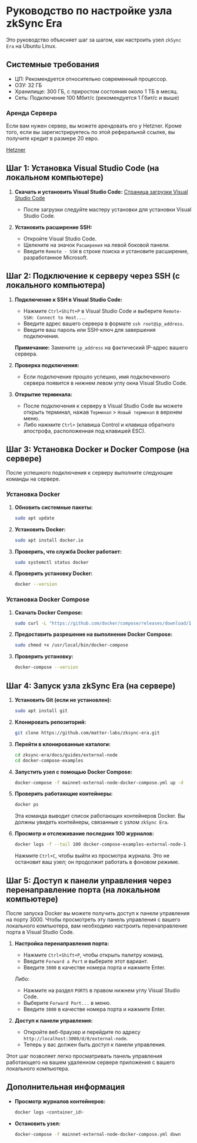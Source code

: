 # Руководство по настройке узла zkSync Era

Это руководство объясняет шаг за шагом, как настроить узел `zkSync Era` на Ubuntu Linux.

## Системные требования

- ЦП: Рекомендуется относительно современный процессор.
- ОЗУ: 32 ГБ
- Хранилище: 300 ГБ, с приростом состояния около 1 ТБ в месяц.
- Сеть: Подключение 100 Мбит/с (рекомендуется 1 Гбит/с и выше)

### Аренда Сервера

Если вам нужен сервер, вы можете арендовать его у Hetzner. Кроме того, если вы зарегистрируетесь по этой реферальной ссылке, вы получите кредит в размере 20 евро.

[Hetzner](https://hetzner.cloud/?ref=fu2umOyLCWhh)

## Шаг 1: Установка Visual Studio Code (на локальном компьютере)

1. **Скачать и установить Visual Studio Code:**
   [Страница загрузки Visual Studio Code](https://code.visualstudio.com/)

   - После загрузки следуйте мастеру установки для установки Visual Studio Code.

2. **Установить расширение SSH:**
   - Откройте Visual Studio Code.
   - Щелкните на значок `Расширения` на левой боковой панели.
   - Введите `Remote - SSH` в строке поиска и установите расширение, разработанное Microsoft.

## Шаг 2: Подключение к серверу через SSH (с локального компьютера)

1. **Подключение к SSH в Visual Studio Code:**

   - Нажмите `Ctrl+Shift+P` в Visual Studio Code и выберите `Remote-SSH: Connect to Host...`.
   - Введите адрес вашего сервера в формате `ssh root@ip_address`.
   - Введите ваш пароль или SSH-ключ для завершения подключения.

   **Примечание:** Замените `ip_address` на фактический IP-адрес вашего сервера.

2. **Проверка подключения:**

   - Если подключение прошло успешно, имя подключенного сервера появится в нижнем левом углу окна Visual Studio Code.

3. **Открытие терминала:**
   - После подключения к серверу в Visual Studio Code вы можете открыть терминал, нажав `Терминал` > `Новый терминал` в верхнем меню.
   - Либо нажмите `Ctrl+` (клавиша Control и клавиша обратного апострофа, расположенная под клавишей ESC).

## Шаг 3: Установка Docker и Docker Compose (на сервере)

После успешного подключения к серверу выполните следующие команды на сервере.

### Установка Docker

1. **Обновить системные пакеты:**

   ```sh
   sudo apt update
   ```

2. **Установить Docker:**

   ```sh
   sudo apt install docker.io
   ```

3. **Проверить, что служба Docker работает:**

   ```sh
   sudo systemctl status docker
   ```

4. **Проверить установку Docker:**
   ```sh
   docker --version
   ```

### Установка Docker Compose

1. **Скачать Docker Compose:**

   ```sh
   sudo curl -L "https://github.com/docker/compose/releases/download/1.29.2/docker-compose-$(uname -s)-$(uname -m)" -o /usr/local/bin/docker-compose
   ```

2. **Предоставить разрешение на выполнение Docker Compose:**

   ```sh
   sudo chmod +x /usr/local/bin/docker-compose
   ```

3. **Проверить установку:**
   ```sh
   docker-compose --version
   ```

## Шаг 4: Запуск узла zkSync Era (на сервере)

1. **Установить Git (если не установлен):**

   ```sh
   sudo apt install git
   ```

2. **Клонировать репозиторий:**

   ```sh
   git clone https://github.com/matter-labs/zksync-era.git
   ```

3. **Перейти в клонированные каталоги:**

   ```sh
   cd zksync-era/docs/guides/external-node
   cd docker-compose-examples
   ```

4. **Запустить узел с помощью Docker Compose:**

   ```sh
   docker-compose -f mainnet-external-node-docker-compose.yml up -d
   ```

5. **Проверить работающие контейнеры:**

   ```sh
   docker ps
   ```

   Эта команда выводит список работающих контейнеров Docker. Вы должны увидеть контейнеры, связанные с узлом `zkSync Era`.

6. **Просмотр и отслеживание последних 100 журналов:**
   ```sh
   docker logs -f --tail 100 docker-compose-examples-external-node-1
   ```
   Нажмите `Ctrl+C`, чтобы выйти из просмотра журнала. Это не остановит ваш узел; он продолжит работать в фоновом режиме.

## Шаг 5: Доступ к панели управления через перенаправление порта (на локальном компьютере)

После запуска Docker вы можете получить доступ к панели управления на порту 3000. Чтобы просмотреть эту панель управления с вашего локального компьютера, вам необходимо настроить перенаправление порта в Visual Studio Code.

1. **Настройка перенаправления порта:**

   - Нажмите `Ctrl+Shift+P`, чтобы открыть палитру команд.
   - Введите `Forward a Port` и выберите этот вариант.
   - Введите `3000` в качестве номера порта и нажмите Enter.

   Либо:

   - Нажмите на раздел `PORTS` в правом нижнем углу Visual Studio Code.
   - Выберите `Forward Port...` в меню.
   - Введите `3000` в качестве номера порта и нажмите Enter.

2. **Доступ к панели управления:**

   - Откройте веб-браузер и перейдите по адресу `http://localhost:3000/d/0/external-node`.
   - Теперь у вас должен быть доступ к панели управления.

Этот шаг позволяет легко просматривать панель управления работающего на вашем удаленном сервере приложения с вашего локального компьютера.

## Дополнительная информация

- **Просмотр журналов контейнеров:**

  ```sh
  docker logs <container_id>
  ```

- **Остановить узел:**
  ```sh
  docker-compose -f mainnet-external-node-docker-compose.yml down
  ```
